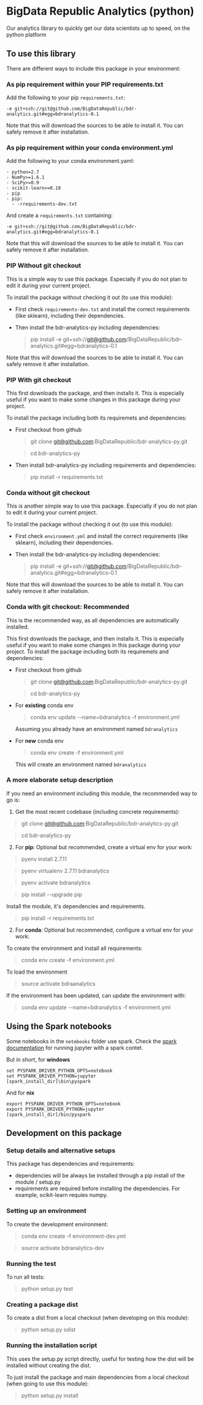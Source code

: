 # BigData Republic Analytics (python)
Our analytics library to quickly get our data scientists up to speed, on the python platform

## To use this library

There are different ways to include this package in your environment:

### As pip requirement within your PIP requirements.txt

Add the following to your pip `requirements.txt`:

```
-e git+ssh://git@github.com/BigDataRepublic/bdr-analytics.git#egg=bdranalytics-0.1
```
  
Note that this will download the sources to be able to install it. You can safely remove it after installation.

### As pip requirement within your conda environment.yml

Add the following to your conda environment.yaml:

```
- python=2.7
- NumPy>=1.6.1
- SciPy>=0.9
- scikit-learn>=0.18
- pip
- pip:
  - -rrequirements-dev.txt
```
And create a `requirements.txt` containing:
```
-e git+ssh://git@github.com/BigDataRepublic/bdr-analytics.git#egg=bdranalytics-0.1
```
  
Note that this will download the sources to be able to install it. You can safely remove it after installation.

### PIP Without git checkout
This is a simple way to use this package. Especially if you do not plan to edit it during your current project.

To install the package without checking it out (to use this module):
  * First check `requirements-dev.txt` and install the correct requirements (like sklearn), including their dependencies.
  * Then install the bdr-analytics-py including dependencies:

    > pip install -e git+ssh://git@github.com/BigDataRepublic/bdr-analytics.git#egg=bdranalytics-0.1
    
Note that this will download the sources to be able to install it. You can safely remove it after installation.
### PIP With git checkout
This first downloads the package, and then installs it. This is especially useful if you want to make some changes in this package during your project.

To install the package including both its requiremets and dependencies:
  * First checkout from github

    > git clone git@github.com:BigDataRepublic/bdr-analytics-py.git

    > cd bdr-analytics-py
  * Then install bdr-analytics-py including requirements and dependencies:

    > pip install -r requirements.txt
    
### Conda without git checkout
This is another simple way to use this package. Especially if you do not plan to edit it during your current project.

To install the package without checking it out (to use this module):
  * First check `environment.yml` and install the correct requirements (like sklearn), including their dependencies.
  * Then install the bdr-analytics-py including dependencies:

    > pip install -e git+ssh://git@github.com/BigDataRepublic/bdr-analytics.git#egg=bdranalytics-0.1

Note that this will download the sources to be able to install it. You can safely remove it after installation.
### Conda with git checkout: Recommended
This is the recommended way, as all dependencies are automatically installed.

This first downloads the package, and then installs it. This is especially useful if you want to make some changes in this package during your project.
To install the package including both its requiremets and dependencies:
  * First checkout from github

    > git clone git@github.com:BigDataRepublic/bdr-analytics-py.git

    > cd bdr-analytics-py
    
  * For **existing** conda env 
   
    > conda env update --name=bdranalytics -f environment.yml
    
    Assuming you already have an environment named `bdranalytics`
    
  * For **new** conda env 
  
    > conda env create -f environment.yml
    
    This will create an environment named `bdranalytics`
    
### A more elaborate setup description

If you need an environment including this module, the recommended way to go is:

  1. Get the most recent codebase (including concrete requirements):
  > git clone git@github.com:BigDataRepublic/bdr-analytics-py.git

  > cd bdr-analytics-py
  
  2.  For **pip**: Optional but recommended, create a virtual env for your work:
  > pyenv install 2.7.11

  > pyenv virtualenv 2.7.11 bdranalytics

  > pyenv activate bdranalytics

  > pip install --upgrade pip
  
  Install the module, it's dependencies and requirements.
  
  > pip install -r requirements.txt

 2.  For **conda**: Optional but recommended, configure a virtual env for your work:  
 
  To create the environment and install all requirements:
  > conda env create -f environment.yml
  
  To load the environment
  > source activate bdraanalytics
  
  If the environment has been updated, can update the environment with:
  > conda env update --name=bdranalytics -f environment.yml

## Using the Spark notebooks
Some notebooks in the `notebooks` folder use spark. Check the [spark documentation](http://spark.apache.org/docs/2.0.1/programming-guide.html) for running jupyter with a spark contet.

But in short, for **windows**
```
set PYSPARK_DRIVER_PYTHON_OPTS=notebook
set PYSPARK_DRIVER_PYTHON=jupyter
[spark_install_dir]\bin\pyspark
```

And for **nix**
```
export PYSPARK_DRIVER_PYTHON_OPTS=notebook
export PYSPARK_DRIVER_PYTHON=jupyter
[spark_install_dir]/bin/pyspark
```

## Development on this package

### Setup details and alternative setups
This package has dependencies and requirements:
  * dependencies will be always be installed through a pip install of the module / setup.py
  * requirements are required before installing the dependencies. For example, scikit-learn requies numpy.

### Setting up an environment

To create the development environment:

  > conda env create -f environment-dev.yml
  
  > source activate bdranalytics-dev
  
### Running the test

To run all tests:
> python setup.py test

### Creating a package dist

To create a dist from a local checkout (when developing on this module):
> python setup.py sdist

### Running the installation script
This uses the setup.py script directly, useful for testing how the dist will be installed without creating the dist.

To just install the package and main dependencies from a local checkout (when going to use this module):
> python setup.py install

